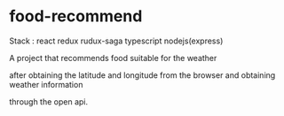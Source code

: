 # food-recommend

Stack : react redux rudux-saga typescript nodejs(express)

A project that recommends food suitable for the weather 

after obtaining the latitude and longitude from the browser and obtaining weather information 

through the open api.


